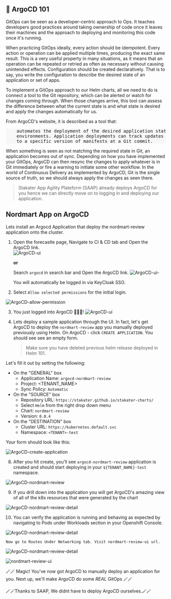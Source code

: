 ## 🐙 ArgoCD 101

GitOps can be seen as a developer-centric approach to Ops. It teaches developers good practices around taking ownership of code once it leaves their machines and the approach to deploying and monitoring this code once it's running.

When practicing GitOps ideally, every action should be idempotent. Every action or operation can be applied multiple times, producing the exact same result. This is a very useful property in many situations, as it means that an operation can be repeated or retried as often as necessary without causing unintended effects. Configuration should be created declaratively. That is to say, you write the configuration to describe the desired state of an application or set of apps.

To implement a GitOps approach to our Helm charts, all we need to do is connect a tool to the Git repository, which can be alerted or watch for changes coming through. When those changes arrive, this tool can assess the difference between what the current state is and what state is desired and apply the changes automatically for
us.

From ArgoCD's website, it is described as a tool that:

<div class="highlight" style="background: #f7f7f7">
<pre>
    automates the deployment of the desired application states in the specified target
    environments. Application deployments can track updates to branches, tags, or be pinned
    to a specific version of manifests at a Git commit.
</pre></div>

When something is seen as not matching the required state in Git, an application becomes out of sync. Depending on how you have implemented your GitOps, ArgoCD can then resync the changes to apply whatever is in Git immediately or fire a warning to initiate some other workflow. In the world of Continuous Delivery as implemented by ArgoCD, Git is the single source of truth, so we should always apply the changes as seen there.

> Stakater App Agility Plateform (SAAP) already deploys ArgoCD for you hence we can directly move on to logging in and deploying our application.

## Nordmart App on ArgoCD

Lets install an Argocd Application that deploy the nordmart-review application onto the cluster.

1. Open the forecastle page, Navigate to CI & CD tab and Open the ArgoCD link.  
    ![ArgoCD-ui](images/2-argocd-forecastle.jpg)
    
    **or**  

    Search `argocd` in search bar and Open the ArgoCD link. 
    ![ArgoCD-ui-](images/2-argocd-forecastle-search.jpg)


    You will automatically be logged in via KeyCloak SSO.  

2. Select `Allow selected permissions` for the initial login.

![ArgoCD-allow-permission](images/argocd-allow-permission.png)

3. You just logged into ArgoCD 👏👏👏! 
![ArgoCD-ui](images/2-argocd-ui.png)


4. Lets deploy a sample application through the UI. In fact, let's get ArgoCD to deploy the `nordmart-review` app you manually deployed previously using Helm. On ArgoCD - click `CREATE APPLICATION`. You should see see an empty form.
    > Make sure you have deleted previous helm release deployed in Helm 101.
  
Let's fill it out by setting the following:

   * On the "GENERAL" box
      * Application Name: `argocd-nordmart-review`
      * Project: <TENANT_NAME>
      * Sync Policy: `Automatic`
   * On the "SOURCE" box
      * Repository URL: `https://stakater.github.io/stakater-charts/`
      * Select `Helm` from the right drop down menu
      * Chart: `nordmart-review`
      * Version: `0.0.4`
   * On the "DESTINATION" box
      * Cluster URL: `https://kubernetes.default.svc`
      * Namespace: `<TENANT>-test`

Your form should look like this:

![ArgoCD-create-application](images/2-argocd-create-application.png)

8. After you hit create, you'll see `argocd-nordmart-review` application is created and should start deploying in your `${TENANT_NAME}-test` namespace.

![ArgoCD-nordmart-review](images/2-argocd-nordmart-review-argocd-app.png)

9. If you drill down into the application you will get ArgoCD's amazing view of all of the k8s resources that were generated by the chart

![ArgoCD-nordmart-review-detail](images/2-argocd-nordmart-review-argocd-app-details.png)

10. You can verify the application is running and behaving as expected by navigating to Pods under Workloads section in your Openshift Console.

![ArgoCD-nordmart-review-detail](images/2-argocd-nordmart-review-pods.png)

    Now go to Routes Under Networking tab. Visit nordmart-review-ui url.

![ArgoCD-nordmart-review-detail](images/2-argocd-nordmart-review-route.png)

![nordmart-review-ui](./images/1a-1-nordmart-review-ui.png)

🪄🪄 Magic! You've now got ArgoCD to manually deploy an application for you. Next up, we'll make ArgoCD do some *REAL* GitOps 🪄🪄

🪄🪄Thanks to SAAP, We didnt have to deploy ArgoCD ourselves.🪄🪄
